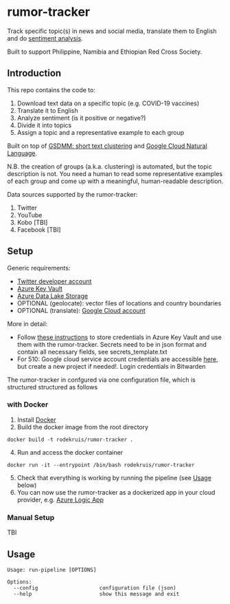 # rumor-tracker

Track specific topic(s) in news and social media, translate them to English and do [sentiment analysis](https://en.wikipedia.org/wiki/Sentiment_analysis).

Built to support Philippine, Namibia and Ethiopian Red Cross Society.

## Introduction
This repo contains the code to:
1. Download text data on a specific topic (e.g. COVID-19 vaccines)
2. Translate it to English
3. Analyze sentiment (is it positive or negative?)
4. Divide it into topics
5. Assign a topic and a representative example to each group

Built on top of [GSDMM: short text clustering](https://github.com/rwalk/gsdmm) and [Google Cloud Natural Language](https://cloud.google.com/natural-language).

N.B. the creation of groups (a.k.a. clustering) is automated, but the topic description is not. You need a human to read some representative examples of each group and come up 
with a meaningful, human-readable description.

Data sources supported by the rumor-tracker:
1. Twitter
2. YouTube
3. Kobo [TBI]
4. Facebook [TBI]

## Setup
Generic requirements:
-   [Twitter developer account](https://developer.twitter.com/en/apply-for-access)
-   [Azure Key Vault](https://azure.microsoft.com/en-us/services/key-vault/)
-   [Azure Data Lake Storage](https://docs.microsoft.com/en-us/azure/storage/blobs/data-lake-storage-introduction)
-   OPTIONAL (geolocate): vector files of locations and country boundaries
-   OPTIONAL (translate): [Google Cloud account](https://cloud.google.com/)

More in detail:
- Follow [these instructions](https://docs.google.com/document/d/1q6h5zYDFLMaWDGBfSEe0EGl8Ymi09WhuqpHPxnQy6DU/edit?usp=sharing) to store credentials in Azure Key Vault and use them with the rumor-tracker. Secrets need to be in json format and contain all necessary fields, see secrets_template.txt
- For 510: Google cloud service account credentials are accessible [here](https://console.cloud.google.com/apis/credentials?project=eth-conflict-tracker&folder=&organizationId=&supportedpurview=project), but create a new project if needed!. Login credentials in Bitwarden

The rumor-tracker in confgured via one configuration file, which is structured structured as follows

### with Docker
1. Install [Docker](https://www.docker.com/get-started)
3. Build the docker image from the root directory
```
docker build -t rodekruis/rumor-tracker .
```
4. Run and access the docker container
```
docker run -it --entrypoint /bin/bash rodekruis/rumor-tracker
```
5. Check that everything is working by running the pipeline (see [Usage](https://github.com/rodekruis/news-tracker-ethiopia#usage) below)
6. You can now use the rumor-tracker as a dockerized app in your cloud provider, e.g. [Azure Logic App](https://docs.google.com/document/d/182aQPVRZkXifHDNjmE66tj5L1l4IvAt99rxBzpmISPU/edit?usp=sharing)

### Manual Setup
TBI

## Usage
```
Usage: run-pipeline [OPTIONS]

Options:
  --config                    configuration file (json)
  --help                      show this message and exit
  ```
